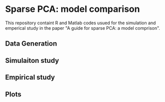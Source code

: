 # Sparse PCA: model comparison
This repository containt R and Matlab codes usued for the simulation and emperical study in the paper "A guide for sparse PCA: a model comprison".

## Data Generation
## Simulaiton study
## Empirical study
## Plots
